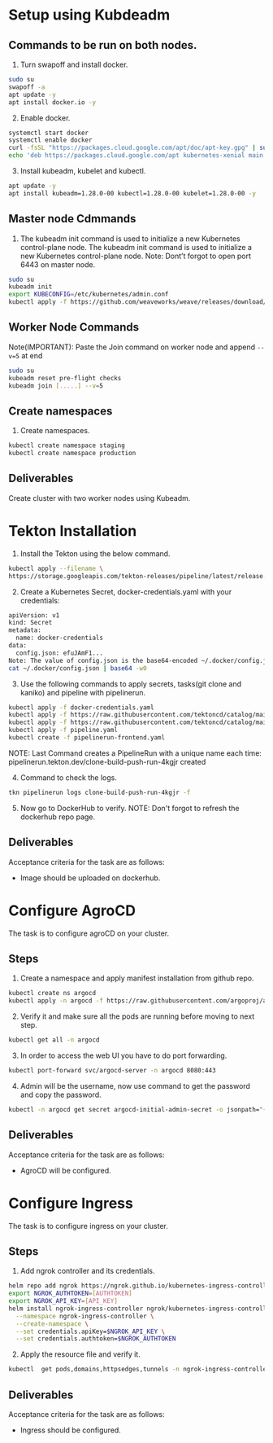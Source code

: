 # Setup using Kubdeadm
## Commands to be run on both nodes.
1. Turn swapoff and install docker.
```bash 
sudo su
swapoff -a
apt update -y
apt install docker.io -y
```
2. Enable docker.
```bash 
systemctl start docker
systemctl enable docker
curl -fsSL "https://packages.cloud.google.com/apt/doc/apt-key.gpg" | sudo gpg --dearmor -o /etc/apt/trusted.gpg.d/kubernetes-archive-keyring.gpg
echo 'deb https://packages.cloud.google.com/apt kubernetes-xenial main' > /etc/apt/sources.list.d/kubernetes.list
```
3. Install kubeadm, kubelet and kubectl.
```bash 
apt update -y
apt install kubeadm=1.28.0-00 kubectl=1.28.0-00 kubelet=1.28.0-00 -y
```

## Master node Cdmmands
1. The kubeadm init command is used to initialize a new Kubernetes control-plane node. The kubeadm init command is used to initialize a new Kubernetes control-plane node. 
Note: Dont’t forgot to open port 6443 on master node.
 ```bash 
sudo su
kubeadm init
export KUBECONFIG=/etc/kubernetes/admin.conf
kubectl apply -f https://github.com/weaveworks/weave/releases/download/v2.8.1/weave-daemonset-k8s.yaml
```

## Worker Node Commands
Note(IMPORTANT): Paste the Join command on worker node and append `--v=5` at end
 ```bash 
sudo su
kubeadm reset pre-flight checks
kubeadm join [.....] --v=5
```
## Create namespaces
1. Create namespaces. 
 ```bash 
kubectl create namespace staging
kubectl create namespace production
```
## Deliverables
Create cluster with two worker nodes using Kubeadm.
# Tekton Installation
1. Install the Tekton using the below command.
```bash 
kubectl apply --filename \
https://storage.googleapis.com/tekton-releases/pipeline/latest/release.yaml
```
2. Create a Kubernetes Secret, docker-credentials.yaml with your credentials:
```bash 
apiVersion: v1
kind: Secret
metadata:
  name: docker-credentials
data:
  config.json: efuJAmF1...
Note: The value of config.json is the base64-encoded ~/.docker/config.json file. You can get this data with the following command:
cat ~/.docker/config.json | base64 -w0
```

3. Use the following commands to apply secrets, tasks(git clone and kaniko) and pipeline with pipelinerun.
```bash 
kubectl apply -f docker-credentials.yaml
kubectl apply -f https://raw.githubusercontent.com/tektoncd/catalog/main/task/git-clone/0.9/git-clone.yaml
kubectl apply -f https://raw.githubusercontent.com/tektoncd/catalog/main/task/kaniko/0.6/kaniko.yaml
kubectl apply -f pipeline.yaml
kubectl create -f pipelinerun-frontend.yaml
```
NOTE: Last Command creates a PipelineRun with a unique name each time:
pipelinerun.tekton.dev/clone-build-push-run-4kgjr created

4. Command to check the logs.
```bash 
tkn pipelinerun logs clone-build-push-run-4kgjr -f
```
5. Now go to DockerHub to verify. 
NOTE: Don't forgot to refresh the dockerhub repo page. 


## Deliverables
Acceptance criteria for the task are as follows: 
* Image should be uploaded on dockerhub.

# Configure AgroCD
The task is to configure agroCD on your cluster.
## Steps
1. Create a namespace and apply manifest installation from github repo.
```bash 
kubectl create ns argocd
kubectl apply -n argocd -f https://raw.githubusercontent.com/argoproj/argo-cd/v2.5.8/manifests/install.yaml
```
2. Verify it and make sure all the pods are running before moving to next step.
```bash 
kubectl get all -n argocd
```
3. In order to access the web UI you have to do port forwarding.
```bash 
kubectl port-forward svc/argocd-server -n argocd 8080:443
```
4. Admin will be the username, now use command to get the password and copy the password.
```bash 
kubectl -n argocd get secret argocd-initial-admin-secret -o jsonpath="{.data.password}" | base64 -d; echo
```
## Deliverables
Acceptance criteria for the task are as follows: 
* AgroCD will be configured.

# Configure Ingress
The task is to configure ingress on your cluster.
## Steps
1. Add ngrok controller and its credentials.
```bash 
helm repo add ngrok https://ngrok.github.io/kubernetes-ingress-controller
export NGROK_AUTHTOKEN=[AUTHTOKEN]
export NGROK_API_KEY=[API_KEY]
helm install ngrok-ingress-controller ngrok/kubernetes-ingress-controller \
  --namespace ngrok-ingress-controller \
  --create-namespace \
  --set credentials.apiKey=$NGROK_API_KEY \
  --set credentials.authtoken=$NGROK_AUTHTOKEN

```
2. Apply the resource file and verify it.
```bash 
kubectl  get pods,domains,httpsedges,tunnels -n ngrok-ingress-controller

```


## Deliverables
Acceptance criteria for the task are as follows: 
* Ingress should be configured.
